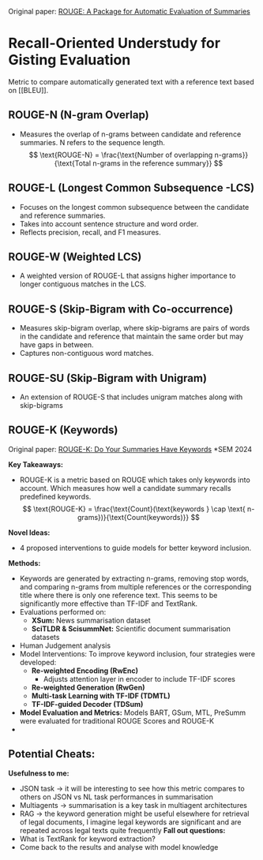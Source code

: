 Original paper: [ROUGE: A Package for Automatic Evaluation of Summaries](https://aclanthology.org/W04-1013.pdf)
# Recall-Oriented Understudy for Gisting Evaluation
Metric to compare automatically generated text with a reference text based on [[BLEU]]. 

## ROUGE-N (N-gram Overlap)
- Measures the overlap of n-grams between candidate and reference summaries. N refers to the sequence length. $$ \text{ROUGE-N} = \frac{\text{Number of overlapping n-grams}}{\text{Total n-grams in the reference summary}} $$
## ROUGE-L (Longest Common Subsequence -LCS)
- Focuses on the longest common subsequence between the candidate and reference summaries. 
- Takes into account sentence structure and word order.
- Reflects precision, recall, and F1 measures.

## ROUGE-W (Weighted LCS)
- A weighted version of ROUGE-L that assigns higher importance to longer contiguous matches in the LCS.

## ROUGE-S (Skip-Bigram with Co-occurrence)
- Measures skip-bigram overlap, where skip-bigrams are pairs of words in the candidate and reference that maintain the same order but may have gaps in between.
- Captures non-contiguous word matches.

## ROUGE-SU (Skip-Bigram with Unigram)
- An extension of ROUGE-S that includes unigram matches along with skip-bigrams

## ROUGE-K (Keywords)
Original paper: [ROUGE-K: Do Your Summaries Have Keywords](https://aclanthology.org/2024.starsem-1.6/) \*SEM 2024

**Key Takeaways:**
- ROUGE-K is a metric based on ROUGE which takes only keywords into account. Which measures how well a candidate summary recalls predefined keywords.$$
  \text{ROUGE-K} = \frac{\text{Count}(\text{keywords } \cap \text{ n-grams})}{\text{Count(keywords)}} 
   $$


**Novel Ideas:**
- 4 proposed interventions to guide models for better keyword inclusion.

**Methods:**
- Keywords are generated by extracting n-grams, removing stop words, and comparing n-grams from multiple references or the corresponding title where there is only one reference text. This seems to be significantly more effective than TF-IDF and TextRank.
- Evaluations performed on:
	- **XSum:** News summarisation dataset
	- **SciTLDR & ScisummNet:** Scientific document summarisation datasets
- Human Judgement analysis
- Model Interventions: To improve keyword inclusion, four strategies were developed:
	- **Re-weighted Encoding (RwEnc)**
		- Adjusts attention layer in encoder to include TF-IDF scores
	- **Re-weighted Generation (RwGen)**
	- **Multi-task Learning with TF-IDF (TDMTL)**
	- **TF-IDF-guided Decoder (TDSum)**
- **Model Evaluation and Metrics:** Models BART, GSum, MTL, PreSumm were evaluated for traditional ROUGE Scores and ROUGE-K
- 
**Potential Cheats:**
- 
**Usefulness to me:**
- JSON task -> it will be interesting to see how this metric compares to others on JSON vs NL task performances in summarisation
- Multiagents -> summarisation is a key task in multiagent architectures 
- RAG -> the keyword generation might be useful elsewhere for retrieval of legal documents, I imagine legal keywords are significant and are repeated across legal texts quite frequently
**Fall out questions:**
- What is TextRank for keyword extraction?
- Come back to the results and analyse with model knowledge